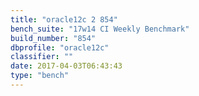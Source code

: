 ```yaml
---
title: "oracle12c 2 854"
bench_suite: "17w14 CI Weekly Benchmark"
build_number: "854"
dbprofile: "oracle12c"
classifier: ""
date: 2017-04-03T06:43:43
type: "bench"
---
```

